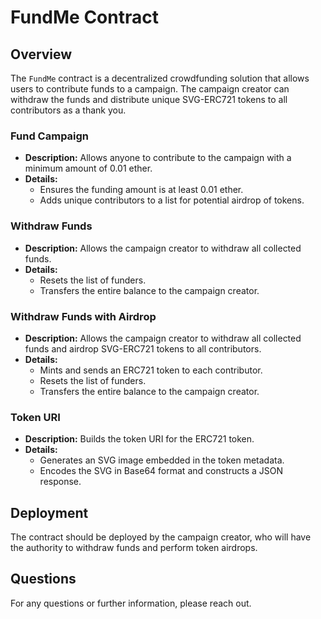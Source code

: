 # FundMe Contract

## Overview
The `FundMe` contract is a decentralized crowdfunding solution that allows users to contribute funds to a campaign. The campaign creator can withdraw the funds and distribute unique SVG-ERC721 tokens to all contributors as a thank you.

### Fund Campaign
- **Description:** Allows anyone to contribute to the campaign with a minimum amount of 0.01 ether.
- **Details:** 
  - Ensures the funding amount is at least 0.01 ether.
  - Adds unique contributors to a list for potential airdrop of tokens.

### Withdraw Funds
- **Description:** Allows the campaign creator to withdraw all collected funds.
- **Details:** 
  - Resets the list of funders.
  - Transfers the entire balance to the campaign creator.

### Withdraw Funds with Airdrop
- **Description:** Allows the campaign creator to withdraw all collected funds and airdrop SVG-ERC721 tokens to all contributors.
- **Details:**
  - Mints and sends an ERC721 token to each contributor.
  - Resets the list of funders.
  - Transfers the entire balance to the campaign creator.

### Token URI
- **Description:** Builds the token URI for the ERC721 token.
- **Details:**
  - Generates an SVG image embedded in the token metadata.
  - Encodes the SVG in Base64 format and constructs a JSON response.

## Deployment
The contract should be deployed by the campaign creator, who will have the authority to withdraw funds and perform token airdrops.

## Questions
For any questions or further information, please reach out.
